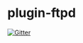 # plugin-ftpd

[![Gitter](https://badges.gitter.im/Jeedom-Plugins-Extra/plugin-ftpd.svg)](https://gitter.im/Jeedom-Plugins-Extra/plugin-ftpd?utm_source=badge&utm_medium=badge&utm_campaign=pr-badge&utm_content=badge)